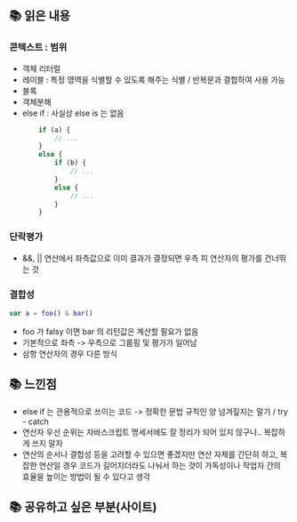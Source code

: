 ## 📚 읽은 내용
### 콘텍스트 : 범위
- 객체 리터럴
- 레이블 : 특정 영역을 식별할 수 있도록 해주는 식별 / 반복문과 결합하여 사용 가능
- 블록
- 객체분해 
- else if : 사실상 else is 는 없음
    ```javascript
        if (a) {
            // ...
        }
        else {
            if (b) {
                // ...
            }
            else {
                // ...
            } 
        } 
    ```

### 단락평가
- &&, || 연산에서 좌측값으로 이미 결과가 결정되면 우측 피 연산자의 평가를 건너뛰는 것

### 결합성
```javascript
var a = foo() & bar()
```
- foo 가 falsy 이면 bar 의 리턴값은 계산할 필요가 없음
- 기본적으로 좌측 -> 우측으로 그룹핑 및 평가가 일어남
- 삼항 연산자의 경우 다른 방식

## 📚 느낀점
- else if 는 관용적으로 쓰이는 코드 -> 정확한 문법 규칙인 양 넘겨짚지는 말기 / try - catch
- 연산자 우선 순위는 자바스크립트 명세서에도 잘 정리가 되어 있지 않구나.. 복잡하게 쓰지 말자
- 연산의 순서나 결합성 등을 고려할 수 있으면 좋겠지만 연산 자체를 간단히 하고, 복잡한 연산일 경우 코드가 길어지더라도 나눠서 하는 것이 가독성이나 작업자 간의 효율을 높이는 방법이 될 수 있다고 생각

## 📚 공유하고 싶은 부분(사이트)
